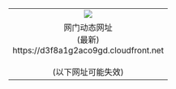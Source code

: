 ﻿<table>
  <tr></tr>
  <tr><td colspan=2 align=center><img src="https://d3f8a1g2aco9gd.cloudfront.net/Up/oGate.jpg" /></td></tr>
  <tr><td colspan=2 align=center>网门动态网址<br/>(最新)
<br>https://d3f8a1g2aco9gd.cloudfront.net
<br/><br/>(以下网址可能失效)
    </td>
  </tr>
</table>
